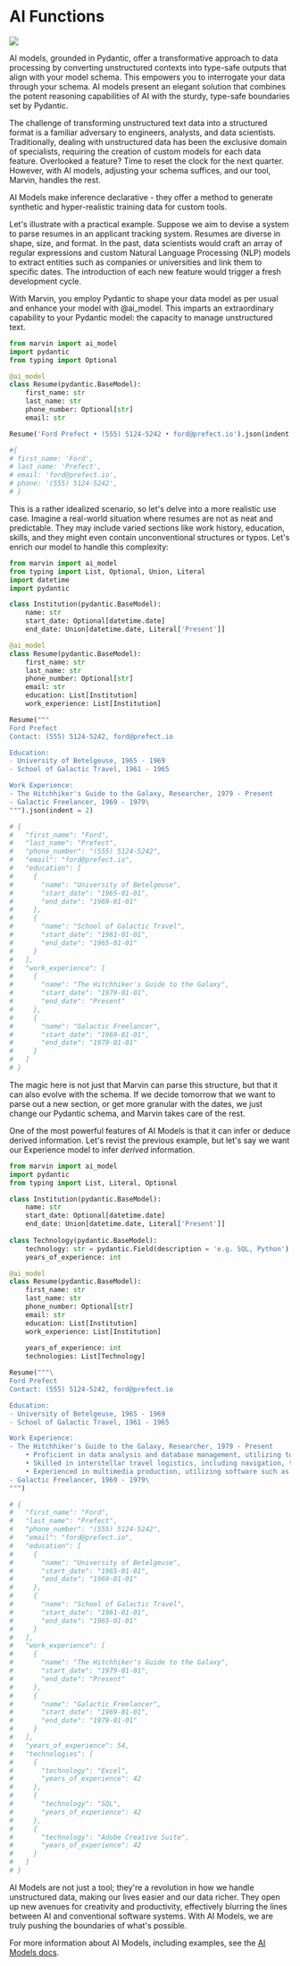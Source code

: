 # AI Functions

![](../img/heroes/ai_model_windy_city_hero.png)

AI models, grounded in Pydantic, offer a transformative approach to data processing by converting unstructured contexts into type-safe outputs that align with your model schema. This empowers you to interrogate your data through your schema. AI models present an elegant solution that combines the potent reasoning capabilities of AI with the sturdy, type-safe boundaries set by Pydantic.

The challenge of transforming unstructured text data into a structured format is a familiar adversary to engineers, analysts, and data scientists. Traditionally, dealing with unstructured data has been the exclusive domain of specialists, requiring the creation of custom models for each data feature. Overlooked a feature? Time to reset the clock for the next quarter. However, with AI models, adjusting your schema suffices, and our tool, Marvin, handles the rest.

AI Models make inference declarative - they offer a method to generate synthetic and hyper-realistic training data for custom tools.

Let's illustrate with a practical example. Suppose we aim to devise a system to parse resumes in an applicant tracking system. Resumes are diverse in shape, size, and format. In the past, data scientists would craft an array of regular expressions and custom Natural Language Processing (NLP) models to extract entities such as companies or universities and link them to specific dates. The introduction of each new feature would trigger a fresh development cycle.

With Marvin, you employ Pydantic to shape your data model as per usual and enhance your model with @ai_model. This imparts an extraordinary capability to your Pydantic model: the capacity to manage unstructured text.

```python hl_lines="5"
from marvin import ai_model
import pydantic
from typing import Optional

@ai_model
class Resume(pydantic.BaseModel):
	first_name: str
	last_name: str
	phone_number: Optional[str]
	email: str

Resume('Ford Prefect • (555) 5124-5242 • ford@prefect.io').json(indent = 2)

#{
# first_name: 'Ford',
# last_name: 'Prefect',
# email: 'ford@prefect.io',
# phone: '(555) 5124-5242',
# }
```

This is a rather idealized scenario, so let's delve into a more realistic use case. Imagine a real-world situation where resumes are not as neat and predictable. They may include varied sections like work history, education, skills, and they might even contain unconventional structures or typos. Let's enrich our model to handle this complexity:

```python
from marvin import ai_model
from typing import List, Optional, Union, Literal
import datetime
import pydantic

class Institution(pydantic.BaseModel):
    name: str
    start_date: Optional[datetime.date]
    end_date: Union[datetime.date, Literal['Present']]

@ai_model
class Resume(pydantic.BaseModel):
    first_name: str
    last_name: str
    phone_number: Optional[str]
    email: str
    education: List[Institution]
    work_experience: List[Institution]

Resume("""
Ford Prefect
Contact: (555) 5124-5242, ford@prefect.io

Education:
- University of Betelgeuse, 1965 - 1969
- School of Galactic Travel, 1961 - 1965

Work Experience:
- The Hitchhiker's Guide to the Galaxy, Researcher, 1979 - Present
- Galactic Freelancer, 1969 - 1979\
""").json(indent = 2)

# {
#   "first_name": "Ford",
#   "last_name": "Prefect",
#   "phone_number": "(555) 5124-5242",
#   "email": "ford@prefect.io",
#   "education": [
#     {
#       "name": "University of Betelgeuse",
#       "start_date": "1965-01-01",
#       "end_date": "1969-01-01"
#     },
#     {
#       "name": "School of Galactic Travel",
#       "start_date": "1961-01-01",
#       "end_date": "1965-01-01"
#     }
#   ],
#   "work_experience": [
#     {
#       "name": "The Hitchhiker's Guide to the Galaxy",
#       "start_date": "1979-01-01",
#       "end_date": "Present"
#     },
#     {
#       "name": "Galactic Freelancer",
#       "start_date": "1969-01-01",
#       "end_date": "1979-01-01"
#     }
#   ]
# }
```

The magic here is not just that Marvin can parse this structure, but that it can also evolve with the schema. If we decide tomorrow that we want to parse out a new section, or get more granular with the dates, we just change our Pydantic schema, and Marvin takes care of the rest.

One of the most powerful features of AI Models is that it can infer or deduce derived information. 
Let's revist the previous example, but let's say we want our Experience model to infer *derived* information.

```python
from marvin import ai_model
import pydantic
from typing import List, Literal, Optional

class Institution(pydantic.BaseModel):
    name: str
    start_date: Optional[datetime.date]
    end_date: Union[datetime.date, Literal['Present']]
        
class Technology(pydantic.BaseModel):
    technology: str = pydantic.Field(description = 'e.g. SQL, Python')
    years_of_experience: int

@ai_model
class Resume(pydantic.BaseModel):
    first_name: str
    last_name: str
    phone_number: Optional[str]
    email: str
    education: List[Institution]
    work_experience: List[Institution]
        
    years_of_experience: int
    technologies: List[Technology]

Resume("""\
Ford Prefect
Contact: (555) 5124-5242, ford@prefect.io

Education:
- University of Betelgeuse, 1965 - 1969
- School of Galactic Travel, 1961 - 1965

Work Experience:
- The Hitchhiker's Guide to the Galaxy, Researcher, 1979 - Present
    • Proficient in data analysis and database management, utilizing tools such as Excel and SQL to maintain a comprehensive interstellar knowledge base.
    • Skilled in interstellar travel logistics, including navigation, transportation, and accommodation arrangements, ensuring smooth and efficient interstellar expeditions.
    • Experienced in multimedia production, utilizing software such as Adobe Creative Suite to create engaging and informative content for various mediums, including video, audio, and graphic design.
- Galactic Freelancer, 1969 - 1979\
""")

# {
#   "first_name": "Ford",
#   "last_name": "Prefect",
#   "phone_number": "(555) 5124-5242",
#   "email": "ford@prefect.io",
#   "education": [
#     {
#       "name": "University of Betelgeuse",
#       "start_date": "1965-01-01",
#       "end_date": "1969-01-01"
#     },
#     {
#       "name": "School of Galactic Travel",
#       "start_date": "1961-01-01",
#       "end_date": "1965-01-01"
#     }
#   ],
#   "work_experience": [
#     {
#       "name": "The Hitchhiker's Guide to the Galaxy",
#       "start_date": "1979-01-01",
#       "end_date": "Present"
#     },
#     {
#       "name": "Galactic Freelancer",
#       "start_date": "1969-01-01",
#       "end_date": "1979-01-01"
#     }
#   ],
#   "years_of_experience": 54,
#   "technologies": [
#     {
#       "technology": "Excel",
#       "years_of_experience": 42
#     },
#     {
#       "technology": "SQL",
#       "years_of_experience": 42
#     },
#     {
#       "technology": "Adobe Creative Suite",
#       "years_of_experience": 42
#     }
#   ]
# }
```

AI Models are not just a tool; they're a revolution in how we handle unstructured data, making our lives easier and our data richer. They open up new avenues for creativity and productivity, effectively blurring the lines between AI and conventional software systems. With AI Models, we are truly pushing the boundaries of what's possible.

For more information about AI Models, including examples, see the [AI Models docs](ai_models.md).